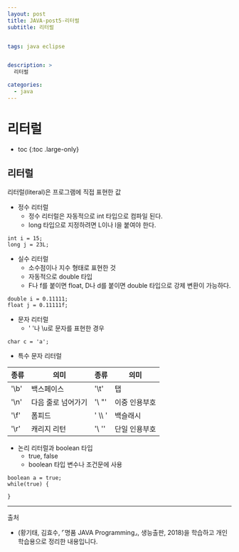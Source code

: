 ```yaml
---
layout: post
title: JAVA-post5-리터럴
subtitle: 리터럴


tags: java eclipse


description: >
  리터럴

categories:
  - java
---
```

# 리터럴

* toc
{:toc .large-only}

## 리터럴
리터럴(literal)은 프로그램에 직접 표현한 값

- 정수 리터럴
  - 정수 리터럴은 자동적으로 int 타입으로 컴파일 된다.
  - long 타입으로 지정하려면 L이나 l을 붙여야 한다.


~~~
int i = 15;
long j = 23L;
~~~

- 실수 리터럴
  - 소수점이나 지수 형태로 표현한 것
  - 자동적으로 double 타입
  - F나 f를 붙이면 float, D나 d를 붙이면 double 타입으로 강제 변환이 가능하다.


~~~
double i = 0.11111;
float j = 0.11111f;
~~~

- 문자 리터럴
  - ' '나 \u로 문자를 표현한 경우

~~~
char c = 'a';
~~~
- 특수 문자 리터럴

|종류|의미|종류|	의미	|
|---|---|---|---|
|'\b'|백스페이스|'\t'	|탭	|
|'\n'|다음 줄로 넘어가기|'\ "'	|이중 인용부호|
|'\f'|폼피드|' \\\ '|백슬래시	|
|'\r'|캐리지 리턴|'\ ''	|단일 인용부호|

- 논리 리터럴과 boolean 타입
  - true, false
  - boolean 타입 변수나 조건문에 사용


~~~
boolean a = true;
while(true) {

}

~~~




-----
출처

- (황기태, 김효수, ⌜명품 JAVA Programming⌟, 생능출판, 	2018)을 학습하고 개인 학습용으로 정리한 내용입니다.
